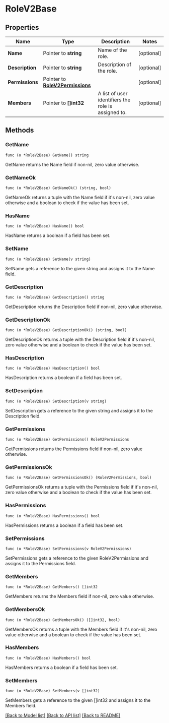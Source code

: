 # RoleV2Base

## Properties

Name | Type | Description | Notes
------------ | ------------- | ------------- | -------------
**Name** | Pointer to **string** | Name of the role. | [optional] 
**Description** | Pointer to **string** | Description of the role. | [optional] 
**Permissions** | Pointer to [**RoleV2Permissions**](RoleV2Permissions.md) |  | [optional] 
**Members** | Pointer to **[]int32** | A list of user identifiers the role is assigned to. | [optional] 

## Methods

### GetName

`func (o *RoleV2Base) GetName() string`

GetName returns the Name field if non-nil, zero value otherwise.

### GetNameOk

`func (o *RoleV2Base) GetNameOk() (string, bool)`

GetNameOk returns a tuple with the Name field if it's non-nil, zero value otherwise
and a boolean to check if the value has been set.

### HasName

`func (o *RoleV2Base) HasName() bool`

HasName returns a boolean if a field has been set.

### SetName

`func (o *RoleV2Base) SetName(v string)`

SetName gets a reference to the given string and assigns it to the Name field.

### GetDescription

`func (o *RoleV2Base) GetDescription() string`

GetDescription returns the Description field if non-nil, zero value otherwise.

### GetDescriptionOk

`func (o *RoleV2Base) GetDescriptionOk() (string, bool)`

GetDescriptionOk returns a tuple with the Description field if it's non-nil, zero value otherwise
and a boolean to check if the value has been set.

### HasDescription

`func (o *RoleV2Base) HasDescription() bool`

HasDescription returns a boolean if a field has been set.

### SetDescription

`func (o *RoleV2Base) SetDescription(v string)`

SetDescription gets a reference to the given string and assigns it to the Description field.

### GetPermissions

`func (o *RoleV2Base) GetPermissions() RoleV2Permissions`

GetPermissions returns the Permissions field if non-nil, zero value otherwise.

### GetPermissionsOk

`func (o *RoleV2Base) GetPermissionsOk() (RoleV2Permissions, bool)`

GetPermissionsOk returns a tuple with the Permissions field if it's non-nil, zero value otherwise
and a boolean to check if the value has been set.

### HasPermissions

`func (o *RoleV2Base) HasPermissions() bool`

HasPermissions returns a boolean if a field has been set.

### SetPermissions

`func (o *RoleV2Base) SetPermissions(v RoleV2Permissions)`

SetPermissions gets a reference to the given RoleV2Permissions and assigns it to the Permissions field.

### GetMembers

`func (o *RoleV2Base) GetMembers() []int32`

GetMembers returns the Members field if non-nil, zero value otherwise.

### GetMembersOk

`func (o *RoleV2Base) GetMembersOk() ([]int32, bool)`

GetMembersOk returns a tuple with the Members field if it's non-nil, zero value otherwise
and a boolean to check if the value has been set.

### HasMembers

`func (o *RoleV2Base) HasMembers() bool`

HasMembers returns a boolean if a field has been set.

### SetMembers

`func (o *RoleV2Base) SetMembers(v []int32)`

SetMembers gets a reference to the given []int32 and assigns it to the Members field.


[[Back to Model list]](../README.md#documentation-for-models) [[Back to API list]](../README.md#documentation-for-api-endpoints) [[Back to README]](../README.md)


